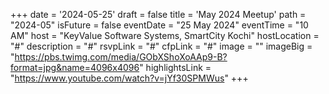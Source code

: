 +++
date = '2024-05-25'
draft = false
title = 'May 2024 Meetup'
path = "2024-05"
isFuture = false
eventDate = "25 May 2024"
eventTime = "10 AM"
host = "KeyValue Software Systems, SmartCity Kochi"
hostLocation = "#"
description = "#"
rsvpLink = "#"
cfpLink = "#"
image = ""
imageBig = "https://pbs.twimg.com/media/GObXShoXoAAp9-B?format=jpg&name=4096x4096"
highlightsLink = "https://www.youtube.com/watch?v=jYf30SPMWus"
+++

